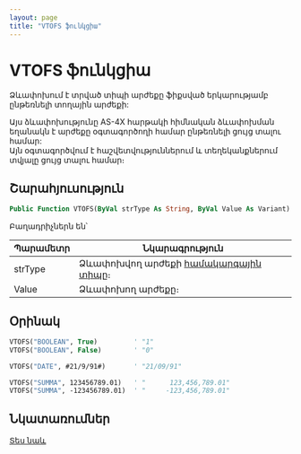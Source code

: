 ```yaml
---
layout: page
title: "VTOFS ֆունկցիա"
---
```


# VTOFS ֆունկցիա

Ձևափոխում է տրված տիպի արժեքը ֆիքսված երկարությամբ ընթեռնելի տողային արժեքի:

Այս ձևափոխությունը AS-4X հարթակի հիմնական ձևափոխման եղանակն է արժեքը օգտագործողի համար ընթեռնելի ցույց տալու համար:  
Այն օգտագործվում է հաշվետվություններում և տեղեկանքներում տվյալը ցույց տալու համար։

## Շարահյուսություն

``` vb
Public Function VTOFS(ByVal strType As String, ByVal Value As Variant) As String
```

Բաղադրիչներն են՝

| Պարամետր | Նկարագրություն |
|--|--|
| strType | Ձևափոխվող արժեքի [համակարգային տիպը](../../../types.md)։ |
| Value | Ձևափոխող արժեքը։  |

## Օրինակ

``` vb
VTOFS("BOOLEAN", True)         ' "1"
VTOFS("BOOLEAN", False)        ' "0"

VTOFS("DATE", #21/9/91#)       ' "21/09/91"

VTOFS("SUMMA", 123456789.01)   ' "      123,456,789.01"
VTOFS("SUMMA", -123456789.01)  ' "     -123,456,789.01"
```

## Նկատառումներ

[Տես նաև](FSTOV.md)
